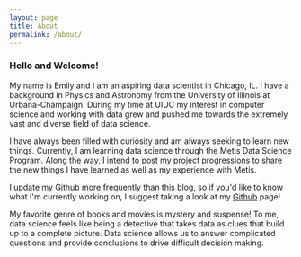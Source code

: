 ```yaml
---
layout: page
title: About
permalink: /about/
---
```


### Hello and Welcome!

My name is Emily and I am an aspiring data scientist in Chicago, IL.
I have a background in Physics and Astronomy from the University of Illinois at Urbana-Champaign.
During my time at UIUC my interest in computer science and working with data grew and pushed me
towards the extremely vast and diverse field of data science.

I have always been filled with curiosity and am always seeking to learn new things.
Currently, I am learning data science through the Metis Data Science Program. Along the way,
I intend to post my project progressions to share the new things I have learned as well as my
experience with Metis.

I update my Github more frequently than this blog, so if you'd like to know what I'm
currently working on, I suggest taking a look at my [Github](https://github.com/emilyng) page!

My favorite genre of books and movies is mystery and suspense! To me, data science feels like
being a detective that takes data as clues that build up to a complete picture. Data science allows
us to answer complicated questions and provide conclusions to drive difficult decision making.
